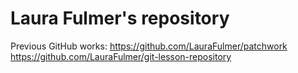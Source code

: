 # Laura Fulmer's repository 

Previous GitHub works:
https://github.com/LauraFulmer/patchwork
https://github.com/LauraFulmer/git-lesson-repository
